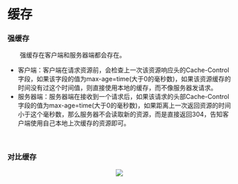 # 缓存

### 强缓存
　　强缓存在客户端和服务器端都会存在。
* 客户端：客户端在请求资源前，会检查上一次该资源响应头的Cache-Control字段，如果该字段的值为max-age=time(大于0的毫秒数)，如果该资源缓存的时间没有过这个时间值，则直接使用本地的缓存，而不像服务器发请求。
* 服务器端：服务器端在接收到一个请求后，如果该请求的头部Cache-Control字段的值为max-age=time(大于0的毫秒数)，如果距离上一次返回资源的时间小于这个毫秒数，那么服务器不会读取新的资源，而是直接返回304，告知客户端使用自己本地上次缓存的资源即可。


<br>

### 对比缓存
<div align="center">
  <img src="https://github.com/TanYJie/Technology-Stack-Interview-Experience/blob/master/服务端与网络/image/HTTP缓存.png"/>
</div>
